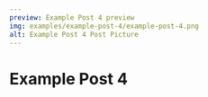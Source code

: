 ```yaml
---
preview: Example Post 4 preview
img: examples/example-post-4/example-post-4.png
alt: Example Post 4 Post Picture
---
```


# Example Post 4
